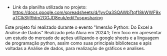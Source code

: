 - Link da planilha utilizada no projeto: https://docs.google.com/spreadsheets/d/1yvOa3SQAWbTtqf18kWWF9xaTCIkSIjf9dm2GGJD8euk/edit?usp=sharing

Este projeto foi realizado durante o evento "Imersão Python: Do Excel a Análise de Dados" Realizado pela Alura em 2024.1;
Tem foco em apresentar um estudo do mercado de ações utilizando o google sheets e a linguagem de programação python, assim como suas principais bibliotecas e apis voltadas a Análise de dados, para realização de gráficos e analises.

